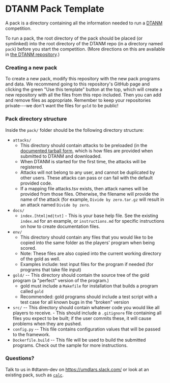 # DTANM Pack Template

A pack is a directory containing all the information needed to run a
[DTANM](https://github.com/UMDLARS/dtanm) competition.

To run a pack, the root directory of the pack should be placed (or symlinked)
into the root directory of the DTANM repo (in a directory named `pack`) before
you start the competition. (More directions on this are available in [the DTANM
repository](https://github.com/UMDLARS/dtanm).)


### Creating a new pack
To create a new pack, modify this repository with the new pack programs and
data. We recommend going to this repository's GitHub page and clicking the
green "Use this template" button at the top, which will create a new repository
with all the files from this repo included. Then you can add and remove files
as appropriate. Remember to keep your repositories private---we don't want the
files for `gold` to be public!

### Pack directory structure
Inside the `pack/` folder should be the following directory structure:
- `attacks/`
	- This directory should contain attacks to be preloaded (in the
	  [documented tarball form](https://github.com/UMDLARS/dtanm/wiki/Attacks),
	  which is how files are provided when submitted to DTANM and downloaded.
	- When DTANM is started for the first time, the attacks will be registered.
	- Attacks will not belong to any user, and cannot be duplicated by other
	  users. These attacks can pass or can fail with the default provided code.
	- If a mapping file attacks.tsv exists, then attack names will be provided
	  from those files. Otherwise, the filename will provide the name of the
	  attack (for example, `Divide by zero.tar.gz` will result in an attack
	  named `Divide by zero`.
- `docs/`
	- `index.[html|md|txt]` - This is your base help file. See the existing
	  `index.md` for an example, or `instructions.md` for specific instructions
	  on how to create documentation files.
- `env/`
	- This directory should contain any files that you would like to be copied into the same folder as the players' program when being scored.
	- Note: These files are also copied into the current working directory of the gold as well.
	- Examples include: test input files for the program if needed (for programs that take file input)
- `gold/` -- This directory should contain the source tree of the gold program (a "perfect" version of the program.) 
	- gold must include a `Makefile` for installation that builds a program called `gold`
	- Recommended: gold programs should include a test script with a test case for all known bugs in the "broken" version
- `src/` -- This directory should contain whatever code you would like all players to receive.
        - This should include a `.gitignore` file containing all files you expect to be built; if the user commits
	  these, it will cause problems when they are pushed.
- `config.py` -- This file contains configuration values that will be passed
          to the framework.
- `Dockerfile.build` -- This file will be used to build the submitted programs.
          Check out the sample for more instructions.

### Questions?
Talk to us in #dtanm-dev on https://umdlars.slack.com/ or look at an existing
pack, such as [`calc`](https://github.com/UMDLARS/dtanm_pack_calc).
